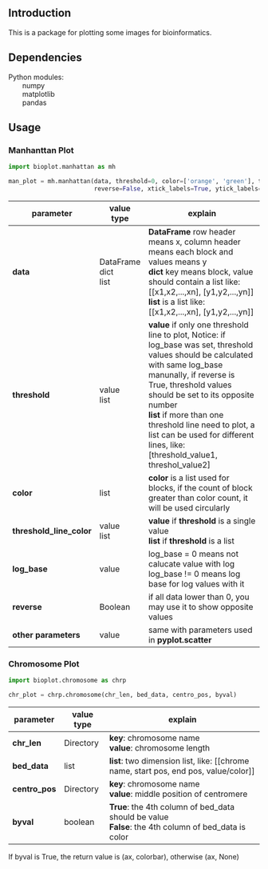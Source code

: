 ## Introduction

This is a package for plotting some images for bioinformatics.

## Dependencies
Python modules:  
&ensp;&ensp;&ensp;&ensp;numpy  
&ensp;&ensp;&ensp;&ensp;matplotlib  
&ensp;&ensp;&ensp;&ensp;pandas  

## Usage

### Manhanttan Plot

```python
import bioplot.manhattan as mh

man_plot = mh.manhattan(data, threshold=0, color=['orange', 'green'], threshold_line_color='blue', log_base=0,
                        reverse=False, xtick_labels=True, ytick_labels=True, ax=None, marker='.', s=1, **kwargs)
```
|parameter|value type|explain|
|----|----|----|
|**data**|DataFrame<br>dict<br>list|**DataFrame** row header means x, column header means each block and values means y<br>**dict** key means block, value should contain a list like: [[x1,x2,...,xn], [y1,y2,...,yn]]<br>**list** is a list like: [[x1,x2,...,xn], [y1,y2,...,yn]]|
|**threshold**|value<br>list|**value** if only one threshold line to plot, Notice: if log_base was set, threshold values should be calculated with same log_base manunally, if reverse is True, threshold values should be set to its opposite number<br>**list** if more than one threshold line need to plot, a list can be used for different lines, like: [threshold_value1, threshol_value2]|
|**color**|list|**color** is a list used for blocks, if the count of block greater than color count, it will be used circularly|
|**threshold_line_color**|value<br>list|**value** if **threshold** is a single value<br>**list** if **threshold** is a list|
|**log_base**|value|log_base = 0 means not calucate value with log<br>log_base != 0 means log base for log values with it|
|**reverse**|Boolean|if all data lower than 0, you may use it to show opposite values|
|**other parameters**|value|same with parameters used in **pyplot.scatter**|

### Chromosome Plot

```python
import bioplot.chromosome as chrp

chr_plot = chrp.chromosome(chr_len, bed_data, centro_pos, byval)
```
| parameter      | value type | explain                                                                                                |
|----------------|------------|--------------------------------------------------------------------------------------------------------|
| **chr_len**    | Directory  | **key**: chromosome name<br>**value**: chromosome length                                               |
| **bed_data**   | list       | **list**: two dimension list, like: [[chrome name, start pos, end pos, value/color]]                   |
| **centro_pos** | Directory  | **key**: chromosome name<br>**value**: middle position of centromere                                   |
| **byval**      | boolean    | **True**: the 4th column of bed_data should be value<br>**False**: the 4th column of bed_data is color |

If byval is True, the return value is (ax, colorbar), otherwise (ax, None)
